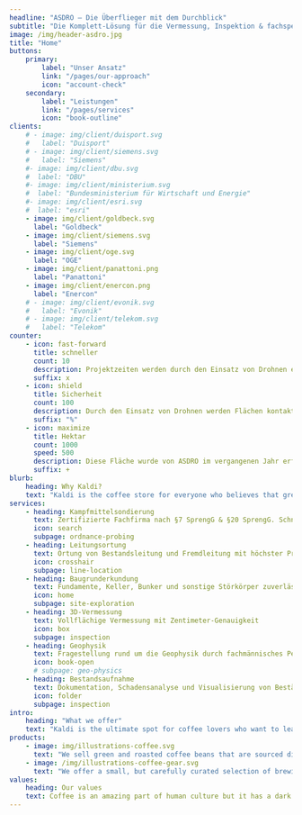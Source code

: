 ```yaml
---
headline: "ASDRO – Die Überflieger mit dem Durchblick"
subtitle: "Die Komplett-Lösung für die Vermessung, Inspektion & fachspezifische Bewertung von Oberflächen und Untergründen."
image: /img/header-asdro.jpg
title: "Home"
buttons:
    primary:
        label: "Unser Ansatz"
        link: "/pages/our-approach"
        icon: "account-check"
    secondary:
        label: "Leistungen"
        link: "/pages/services"
        icon: "book-outline"
clients:
    # - image: img/client/duisport.svg
    #   label: "Duisport"
    # - image: img/client/siemens.svg
    #   label: "Siemens"
    #- image: img/client/dbu.svg
    #  label: "DBU"
    #- image: img/client/ministerium.svg
    #  label: "Bundesministerium für Wirtschaft und Energie"
    #- image: img/client/esri.svg
    #  label: "esri"
    - image: img/client/goldbeck.svg
      label: "Goldbeck"
    - image: img/client/siemens.svg
      label: "Siemens"
    - image: img/client/oge.svg
      label: "OGE"
    - image: img/client/panattoni.png
      label: "Panattoni"
    - image: img/client/enercon.png
      label: "Enercon"
    # - image: img/client/evonik.svg
    #   label: "Evonik"
    # - image: img/client/telekom.svg
    #   label: "Telekom"
counter:
    - icon: fast-forward
      title: schneller
      count: 10
      description: Projektzeiten werden durch den Einsatz von Drohnen erheblich verkürzt. Stillstände werden vermieden und ein reibungsloser Ablauf wird garantiert.
      suffix: x
    - icon: shield
      title: Sicherheit
      count: 100
      description: Durch den Einsatz von Drohnen werden Flächen kontaktlos vermessen und Risiken für beteiligte Einsatzkräfte eliminiert.
      suffix: "%"
    - icon: maximize
      title: Hektar
      count: 1000
      speed: 500
      description: Diese Fläche wurde von ASDRO im vergangenen Jahr erfolgreich vermessen. Innerhalb kürzester Zeit und mit größter Präzision.
      suffix: +
blurb:
    heading: Why Kaldi?
    text: "Kaldi is the coffee store for everyone who believes that great coffee shouldn't just taste good, it should do good too. We source all of our beans directly from small scale sustainable farmers and make sure part of the profits are reinvested in their communities."#
services:
    - heading: Kampfmittelsondierung
      text: Zertifizierte Fachfirma nach §7 SprengG & §20 SprengG. Schnell & Transparent
      icon: search
      subpage: ordnance-probing
    - heading: Leitungsortung
      text: Ortung von Bestandsleitung und Fremdleitung mit höchster Präzision
      icon: crosshair
      subpage: line-location
    - heading: Baugrunderkundung
      text: Fundamente, Keller, Bunker und sonstige Störkörper zuverlässig vor dem Baustart dokumentieren
      icon: home
      subpage: site-exploration
    - heading: 3D-Vermessung
      text: Vollflächige Vermessung mit Zentimeter-Genauigkeit
      icon: box
      subpage: inspection
    - heading: Geophysik
      text: Fragestellung rund um die Geophysik durch fachmännisches Personal
      icon: book-open
      # subpage: geo-physics
    - heading: Bestandsaufnahme
      text: Dokumentation, Schadensanalyse und Visualisierung von Beständen
      icon: folder
      subpage: inspection
intro:
    heading: "What we offer"
    text: "Kaldi is the ultimate spot for coffee lovers who want to learn about their java’s origin and support the farmers that grew it. We take coffee production, roasting and brewing seriously and we’re glad to pass that knowledge to anyone."
products:
    - image: img/illustrations-coffee.svg
      text: "We sell green and roasted coffee beans that are sourced directly from independent farmers and farm cooperatives. We’re proud to offer a variety of coffee beans grown with great care for the environment and local communities. Check our post or contact us directly for current availability."
    - image: /img/illustrations-coffee-gear.svg
      text: "We offer a small, but carefully curated selection of brewing gear and tools for every taste and experience level. No matter if you roast your own beans or just bought your first french press, you’ll find a gadget to fall in love with in our shop."
values:
    heading: Our values
    text: Coffee is an amazing part of human culture but it has a dark side too – one of colonialism and mindless abuse of natural resources and human lives. We want to turn this around and return the coffee trade to the drink’s exhilarating, empowering and unifying nature.
---
```


